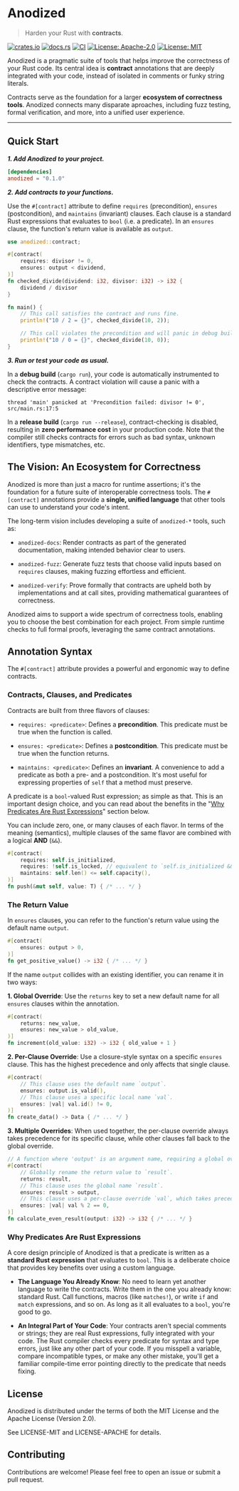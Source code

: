 # Anodized

> Harden your Rust with **contracts**.

[![crates.io](https://img.shields.io/crates/v/anodized.svg)](https://crates.io/crates/anodized)
[![docs.rs](https://docs.rs/anodized/badge.svg)](https://docs.rs/anodized)
[![CI](https://github.com/mkovaxx/anodized/actions/workflows/ci.yml/badge.svg)](https://github.com/mkovaxx/anodized/actions/workflows/ci.yml)
[![License: Apache-2.0](https://img.shields.io/badge/license-MIT-blue.svg)](https://github.com/mkovaxx/anodized/blob/main/LICENSE-Apache-2.0)
[![License: MIT](https://img.shields.io/badge/license-Apache--2.0-blue.svg)](https://github.com/mkovaxx/anodized/blob/main/LICENSE-MIT)

Anodized is a pragmatic suite of tools that helps improve the correctness of your Rust code. Its central idea is **contract** annotations that are deeply integrated with your code, instead of isolated in comments or funky string literals.

Contracts serve as the foundation for a larger **ecosystem of correctness tools**. Anodized connects many disparate aproaches, including fuzz testing, formal verification, and more, into a unified user experience.

***

## Quick Start

***1. Add Anodized to your project.***

```toml
[dependencies]
anodized = "0.1.0"
```

***2. Add contracts to your functions.***

Use the `#[contract]` attribute to define `requires` (precondition), `ensures` (postcondition), and `maintains` (invariant) clauses. Each clause is a standard Rust expressions that evaluates to `bool` (i.e. a predicate). In an `ensures` clause, the function's return value is available as `output`.

```rust
use anodized::contract;

#[contract(
    requires: divisor != 0,
    ensures: output < dividend,
)]
fn checked_divide(dividend: i32, divisor: i32) -> i32 {
    dividend / divisor
}

fn main() {
    // This call satisfies the contract and runs fine.
    println!("10 / 2 = {}", checked_divide(10, 2));

    // This call violates the precondition and will panic in debug builds.
    println!("10 / 0 = {}", checked_divide(10, 0));
}
```

***3. Run or test your code as usual.***

In a **debug build** (`cargo run`), your code is automatically instrumented to check the contracts. A contract violation will cause a panic with a descriptive error message:

```
thread 'main' panicked at 'Precondition failed: divisor != 0', src/main.rs:17:5
```

In a **release build** (`cargo run --release`), contract-checking is disabled, resulting in **zero performance cost** in your production code. Note that the compiler still checks contracts for errors such as bad syntax, unknown identifiers, type mismatches, etc.

## The Vision: An Ecosystem for Correctness

Anodized is more than just a macro for runtime assertions; it's the foundation for a future suite of interoperable correctness tools. The `#[contract]` annotations provide a **single, unified language** that other tools can use to understand your code's intent.

The long-term vision includes developing a suite of `anodized-*` tools, such as:

- `anodized-docs`: Render contracts as part of the generated documentation, making intended behavior clear to users.

- `anodized-fuzz`: Generate fuzz tests that choose valid inputs based on `requires` clauses, making fuzzing effortless and efficient.

- `anodized-verify`: Prove formally that contracts are upheld both by implementations and at call sites, providing mathematical guarantees of correctness.

Anodized aims to support a wide spectrum of correctness tools, enabling you to choose the best combination for each project. From simple runtime checks to full formal proofs, leveraging the same contract annotations.

## Annotation Syntax

The `#[contract]` attribute provides a powerful and ergonomic way to define contracts.

### Contracts, Clauses, and Predicates

Contracts are built from three flavors of clauses:

- `requires: <predicate>`: Defines a **precondition**. This predicate must be true when the function is called.

- `ensures: <predicate>`: Defines a **postcondition**. This predicate must be true when the function returns.

- `maintains: <predicate>`: Defines an **invariant**. A convenience to add a predicate as both a pre- and a postcondition. It's most useful for expressing properties of `self` that a method must preserve.

A predicate is a `bool`-valued Rust expression; as simple as that. This is an important design choice, and you can read about the benefits in the "[Why Predicates Are Rust Expressions](#why-predicates-are-rust-expressions)" section below.

You can include zero, one, or many clauses of each flavor. In terms of the meaning (semantics), multiple clauses of the same flavor are combined with a logical **AND** (`&&`).

```rust
#[contract(
    requires: self.is_initialized,
    requires: !self.is_locked, // equivalent to `self.is_initialized && !self.is_locked`
    maintains: self.len() <= self.capacity(),
)]
fn push(&mut self, value: T) { /* ... */ }
```

### The Return Value

In `ensures` clauses, you can refer to the function's return value using the default name `output`.

```rust
#[contract(
    ensures: output > 0,
)]
fn get_positive_value() -> i32 { /* ... */ }
```

If the name `output` collides with an existing identifier, you can rename it in two ways:

**1. Global Override**: Use the `returns` key to set a new default name for all `ensures` clauses within the annotation.

```rust
#[contract(
    returns: new_value,
    ensures: new_value > old_value,
)]
fn increment(old_value: i32) -> i32 { old_value + 1 }
```

**2. Per-Clause Override**: Use a closure-style syntax on a specific `ensures` clause. This has the highest precedence and only affects that single clause.

```rust
#[contract(
    // This clause uses the default name `output`.
    ensures: output.is_valid(),
    // This clause uses a specific local name `val`.
    ensures: |val| val.id() != 0,
)]
fn create_data() -> Data { /* ... */ }
```

**3. Multiple Overrides**: When used together, the per-clause override always takes precedence for its specific clause, while other clauses fall back to the global override.

```rust
// A function where 'output' is an argument name, requiring a global override.
#[contract(
    // Globally rename the return value to `result`.
    returns: result,
    // This clause uses the global name `result`.
    ensures: result > output,
    // This clause uses a per-clause override `val`, which takes precedence.
    ensures: |val| val % 2 == 0,
)]
fn calculate_even_result(output: i32) -> i32 { /* ... */ }
```

### Why Predicates Are Rust Expressions

A core design principle of Anodized is that a predicate is written as a **standard Rust expression** that evaluates to `bool`. This is a deliberate choice that provides key benefits over using a custom language.

- **The Language You Already Know**: No need to learn yet another language to write the contracts. Write them in the one you already know: standard Rust. Call functions, macros (like `matches!`), or write `if` and `match` expressions, and so on. As long as it all evaluates to a `bool`, you're good to go.

- **An Integral Part of Your Code**: Your contracts aren't special comments or strings; they are real Rust expressions, fully integrated with your code. The Rust compiler checks every predicate for syntax and type errors, just like any other part of your code. If you misspell a variable, compare incompatible types, or make any other mistake, you'll get a familiar compile-time error pointing directly to the predicate that needs fixing.

## License

Anodized is distributed under the terms of both the MIT License and the Apache License (Version 2.0).

See LICENSE-MIT and LICENSE-APACHE for details.

## Contributing

Contributions are welcome! Please feel free to open an issue or submit a pull request.
